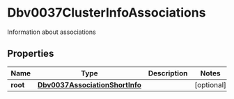

# Dbv0037ClusterInfoAssociations

Information about associations

## Properties

| Name | Type | Description | Notes |
|------------ | ------------- | ------------- | -------------|
|**root** | [**Dbv0037AssociationShortInfo**](Dbv0037AssociationShortInfo.md) |  |  [optional] |



